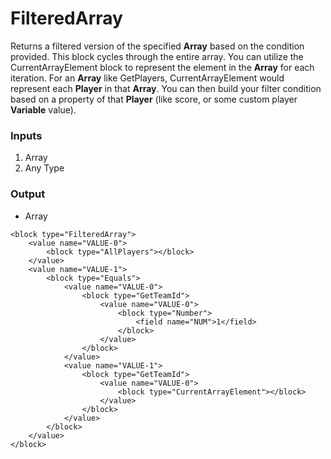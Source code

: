 # FilteredArray

Returns a filtered version of the specified **Array** based on the condition provided. This block cycles through the entire array. You can utilize the CurrentArrayElement block to represent the element in the **Array** for each iteration. For an **Array** like GetPlayers, CurrentArrayElement would represent each **Player** in that **Array**. You can then build your filter condition based on a property of that **Player** (like score, or some custom player **Variable** value).

### Inputs

1. Array
2. Any Type

### Output

-   Array

```blockly
<block type="FilteredArray">
    <value name="VALUE-0">
        <block type="AllPlayers"></block>
    </value>
    <value name="VALUE-1">
        <block type="Equals">
            <value name="VALUE-0">
                <block type="GetTeamId">
                    <value name="VALUE-0">
                        <block type="Number">
                            <field name="NUM">1</field>
                        </block>
                    </value>
                </block>
            </value>
            <value name="VALUE-1">
                <block type="GetTeamId">
                    <value name="VALUE-0">
                        <block type="CurrentArrayElement"></block>
                    </value>
                </block>
            </value>
        </block>
    </value>
</block>
```
